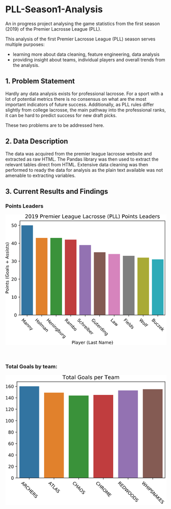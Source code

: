 # PLL-Season1-Analysis
An in progress project analysing the game statistics from the first season (2019) of the Premier Lacrosse League (PLL).

This analysis of the first Premier Lacrosse League (PLL) season serves multiple purposes: 
- learning more about data cleaning, feature engineering, data analysis
- providing insight about teams, individual players and overall trends from the analysis.


## 1. Problem Statement
Hardly any data analysis exists for professional lacrosse. For a sport with a lot of potential metrics there is no consensus on what are the most important indicators of future success. Additionally, as PLL rules differ slightly from college lacrosse, the main pathway into the professional ranks, it can be hard to predict success for new draft picks. 

These two problems are to be addressed here.


## 2. Data Description
The data was acquired from the premier league lacrosse website and extracted as raw HTML. The Pandas library was then used to extract the relevant tables direct from HTML. Extensive data cleaning was then performed to ready the data for analysis as the plain text available was not amenable to extracting variables.

## 3. Current Results and Findings
### Points Leaders

![2019 Points leaders](img/PointsTopTen.svg)

<br>

### Total Goals by team:

![Goals per Team](img/Goals-per-team.svg)
